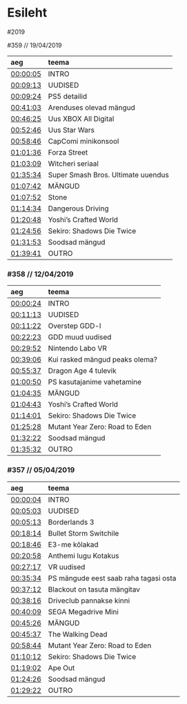 # Esileht



\#2019

\#359 // 19/04/2019

| aeg | teema |
| :--- | :--- |
| [00:00:05](https://youtu.be/YuEAkfsX1YQ?t=5) | INTRO |
| [00:09:13](https://youtu.be/YuEAkfsX1YQ?t=553) | UUDISED |
| [00:09:24](https://youtu.be/YuEAkfsX1YQ?t=564) | PS5 detailid |
| [00:41:03](https://youtu.be/YuEAkfsX1YQ?t=2463) | Arenduses olevad mängud |
| [00:46:25](https://youtu.be/YuEAkfsX1YQ?t=2785) | Uus XBOX All Digital |
| [00:52:46](https://youtu.be/YuEAkfsX1YQ?t=3166) | Uus Star Wars |
| [00:58:46](https://youtu.be/YuEAkfsX1YQ?t=3526) | CapComi minikonsool |
| [01:01:36](https://youtu.be/YuEAkfsX1YQ?t=3696) | Forza Street |
| [01:03:09](https://youtu.be/YuEAkfsX1YQ?t=3789) | Witcheri seriaal |
| [01:35:34](https://youtu.be/YuEAkfsX1YQ?t=5734) | Super Smash Bros. Ultimate uuendus |
| [01:07:42](https://youtu.be/YuEAkfsX1YQ?t=4062) | MÄNGUD |
| [01:07:52](https://youtu.be/YuEAkfsX1YQ?t=4072) | Stone |
| [01:14:34](https://youtu.be/YuEAkfsX1YQ?t=4474) | Dangerous Driving |
| [01:20:48](https://youtu.be/YuEAkfsX1YQ?t=4848) | Yoshi’s Crafted World |
| [01:24:56](https://youtu.be/YuEAkfsX1YQ?t=5096) | Sekiro: Shadows Die Twice |
| [01:31:53](https://youtu.be/YuEAkfsX1YQ?t=5513) | Soodsad mängud |
| [01:39:41](https://youtu.be/YuEAkfsX1YQ?t=5981) | OUTRO |

### \#358 // 12/04/2019

| aeg | teema |
| :--- | :--- |
| [00:00:24](https://youtu.be/hAEM3iV0EI0?t=24) | INTRO |
| [00:11:13](https://youtu.be/hAEM3iV0EI0?t=673) | UUDISED |
| [00:11:22](https://youtu.be/hAEM3iV0EI0?t=682) | Overstep GDD-l |
| [00:22:23](https://youtu.be/hAEM3iV0EI0?t=1343) | GDD muud uudised |
| [00:29:52](https://youtu.be/hAEM3iV0EI0?t=1792) | Nintendo Labo VR |
| [00:39:06](https://youtu.be/hAEM3iV0EI0?t=2346) | Kui rasked mängud peaks olema? |
| [00:55:37](https://youtu.be/hAEM3iV0EI0?t=3337) | Dragon Age 4 tulevik |
| [01:00:50](https://youtu.be/hAEM3iV0EI0?t=3650) | PS kasutajanime vahetamine |
| [01:04:35](https://youtu.be/hAEM3iV0EI0?t=3875) | MÄNGUD |
| [01:04:43](https://youtu.be/hAEM3iV0EI0?t=3883) | Yoshi’s Crafted World |
| [01:14:01](https://youtu.be/hAEM3iV0EI0?t=4441) | Sekiro: Shadows Die Twice |
| [01:25:28](https://youtu.be/hAEM3iV0EI0?t=5128) | Mutant Year Zero: Road to Eden |
| [01:32:22](https://youtu.be/hAEM3iV0EI0?t=5542) | Soodsad mängud |
| [01:35:32](https://youtu.be/hAEM3iV0EI0?t=5732) | OUTRO |

### \#357 // 05/04/2019

| aeg | teema |
| :--- | :--- |
| [00:00:04](https://youtu.be/Lztu-8qz30I?t=4) | INTRO |
| [00:05:03](https://youtu.be/Lztu-8qz30I?t=303) | UUDISED |
| [00:05:13](https://youtu.be/Lztu-8qz30I?t=313) | Borderlands 3 |
| [00:18:14](https://youtu.be/Lztu-8qz30I?t=1094) | Bullet Storm Switchile |
| [00:18:46](https://youtu.be/Lztu-8qz30I?t=1126) | E3-me kõlakad |
| [00:20:58](https://youtu.be/Lztu-8qz30I?t=1258) | Anthemi lugu Kotakus |
| [00:27:17](https://youtu.be/Lztu-8qz30I?t=1637) | VR uudised |
| [00:35:34](https://youtu.be/Lztu-8qz30I?t=2134) | PS mängude eest saab raha tagasi osta |
| [00:37:12](https://youtu.be/Lztu-8qz30I?t=2232) | Blackout on tasuta mängitav |
| [00:38:16](https://youtu.be/Lztu-8qz30I?t=2296) | Driveclub pannakse kinni |
| [00:40:09](https://youtu.be/Lztu-8qz30I?t=2409) | SEGA Megadrive Mini |
| [00:45:26](https://youtu.be/Lztu-8qz30I?t=2726) | MÄNGUD |
| [00:45:37](https://youtu.be/Lztu-8qz30I?t=2737) | The Walking Dead |
| [00:58:44](https://youtu.be/Lztu-8qz30I?t=3524) | Mutant Year Zero: Road to Eden |
| [01:10:12](https://youtu.be/Lztu-8qz30I?t=4212) | Sekiro: Shadows Die Twice |
| [01:19:02](https://youtu.be/Lztu-8qz30I?t=4742) | Ape Out |
| [01:24:26](https://youtu.be/Lztu-8qz30I?t=5066) | Soodsad mängud |
| [01:29:22](https://youtu.be/Lztu-8qz30I?t=5362) | OUTRO |

